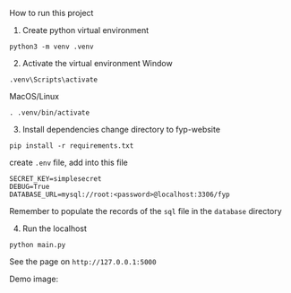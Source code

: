 How to run this project

1. Create python virtual environment

```shell
python3 -m venv .venv
```

2. Activate the virtual environment
   Window

```shell
.venv\Scripts\activate
```

MacOS/Linux

```shell
. .venv/bin/activate
```

3. Install dependencies
change directory to fyp-website
```shell
pip install -r requirements.txt
```

create `.env` file, add into this file 
```
SECRET_KEY=simplesecret
DEBUG=True
DATABASE_URL=mysql://root:<password>@localhost:3306/fyp
```
Remember to populate the records of the `sql` file in the `database` directory

4. Run the localhost
```shell
python main.py
```
See the page on `http://127.0.0.1:5000`

Demo image:
